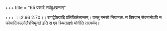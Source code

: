 +++
title = "65 प्रसादे सर्वदुःखानाम्"

+++
।।2.66 2.70।। रागद्वेषेत्यादि प्रतिष्ठितेत्यन्तम्। यस्तु मनसो नियामकः स विषयान् सेवमानोऽपि न क्रोधादिकल्लोलैरभिभूयते इति स एव स्थितप्रज्ञो योगीति तात्पर्यम्।  
